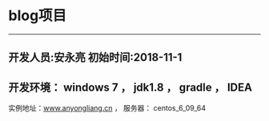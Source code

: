 # blog项目
------------------------------------
开发人员:安永亮 
初始时间:2018-11-1
------------------------------------
开发环境：
windows 7 ，
jdk1.8 ，
gradle ，
IDEA
------------------------------------
实例地址：www.anyongliang.cn ，
服务器： centos_6_09_64